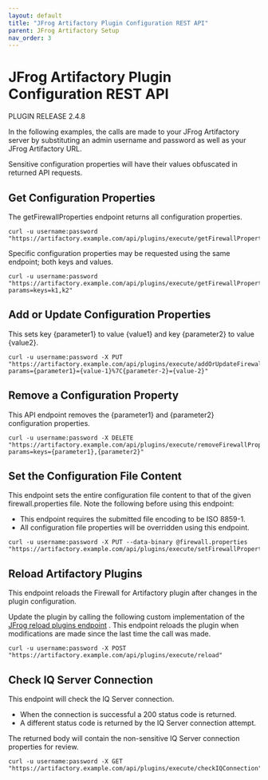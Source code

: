 ```yaml
---
layout: default
title: "JFrog Artifactory Plugin Configuration REST API"
parent: JFrog Artifactory Setup
nav_order: 3
---
```


# JFrog Artifactory Plugin Configuration REST API

PLUGIN RELEASE 2.4.8

In the following examples, the calls are made to your JFrog Artifactory server by substituting an admin username and password as well as your JFrog Artifactory URL.

Sensitive configuration properties will have their values obfuscated in returned API requests.

## Get Configuration Properties

The getFirewallProperties endpoint returns all configuration properties.

```
curl -u username:password "https://artifactory.example.com/api/plugins/execute/getFirewallProperties"
```

Specific configuration properties may be requested using the same endpoint; both keys and values.

```
curl -u username:password "https://artifactory.example.com/api/plugins/execute/getFirewallProperties?params=keys=k1,k2"
```

## Add or Update Configuration Properties

This sets key {parameter1} to value {value1} and key {parameter2} to value {value2}.

```
curl -u username:password -X PUT "https://artifactory.example.com/api/plugins/execute/addOrUpdateFirewallProperties?params={parameter1}={value-1}%7C{parameter-2}={value-2}"
```

## Remove a Configuration Property

This API endpoint removes the {parameter1} and {parameter2} configuration properties.

```
curl -u username:password -X DELETE "https://artifactory.example.com/api/plugins/execute/removeFirewallProperties?params=keys={parameter1},{parameter2}"
```

## Set the Configuration File Content

This endpoint sets the entire configuration file content to that of the given firewall.properties file. Note the following before using this endpoint:

- This endpoint requires the submitted file encoding to be ISO 8859-1.
- All configuration file properties will be overridden using this endpoint.

```
curl -u username:password -X PUT --data-binary @firewall.properties "https://artifactory.example.com/api/plugins/execute/setFirewallProperties"
```

## Reload Artifactory Plugins

This endpoint reloads the Firewall for Artifactory plugin after changes in the plugin configuration.

Update the plugin by calling the following custom implementation of the [JFrog reload plugins endpoint](https://jfrog.com/help/r/jfrog-rest-apis/reload-plugins) . This endpoint reloads the plugin when modifications are made since the last time the call was made.

```
curl -u username:password -X POST "https://artifactory.example.com/api/plugins/execute/reload"
```

## Check IQ Server Connection

This endpoint will check the IQ Server connection.

- When the connection is successful a 200 status code is returned.
- A different status code is returned by the IQ Server connection attempt.

The returned body will contain the non-sensitive IQ Server connection properties for review.

```
curl -u username:password -X GET "https://artifactory.example.com/api/plugins/execute/checkIQConnection"
```
